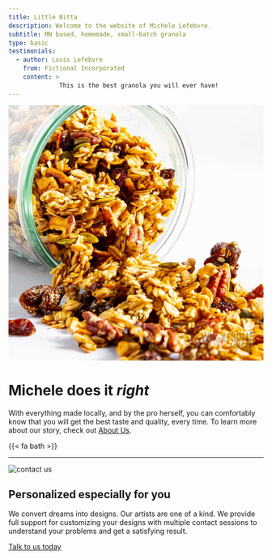 ```yaml
---
title: Little Bitta
description: Welcome to the website of Michele Lefebvre. 
subtitle: MN based, homemade, small-batch granola
type: basic
testimonials:
  - author: Louis Lefebvre
    from: Fictional Incorporated
    content: >
              This is the best granola you will ever have!
---
```


![about us](image/about.jpg)

Michele does it *right*
==================

With everything made locally, and by the pro herself, you can comfortably know
that you will get the best taste and quality, every time. To learn more about our
story, check out [About Us](./about).

{{< fa bath >}}

* * *

![contact us](image/contact.jpg)

Personalized especially for you
-------------------------------

We convert dreams into designs. Our artists are one of a kind. We provide full support for customizing your designs with multiple contact sessions to understand your problems and get a satisfying result.

[Talk to us today](./contact)